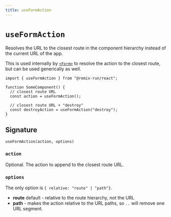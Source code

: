 ```yaml
---
title: useFormAction
---
```


# `useFormAction`

Resolves the URL to the closest route in the component hierarchy instead of the current URL of the app.

This is used internally by [`<Form>`][form_component] to resolve the action to the closest route, but can be used generically as well.

```tsx
import { useFormAction } from "@remix-run/react";

function SomeComponent() {
  // closest route URL
  const action = useFormAction();

  // closest route URL + "destroy"
  const destroyAction = useFormAction("destroy");
}
```

## Signature

```
useFormAction(action, options)
```

### `action`

Optional. The action to append to the closest route URL.

### `options`

The only option is `{ relative: "route" | "path"}`.

- **route** default - relative to the route hierarchy, not the URL
- **path** - makes the action relative to the URL paths, so `..` will remove one URL segment.

[form_component]: ../components/form
